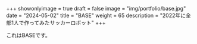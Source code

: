 
+++ 
showonlyimage = true 
draft = false 
image = "img/portfolio/base.jpg" 
date = "2024-05-02" 
title = "BASE"
weight = 65
description = "2022年に全部1人で作ってみたサッカーロボット"
+++

これはBASEです。


